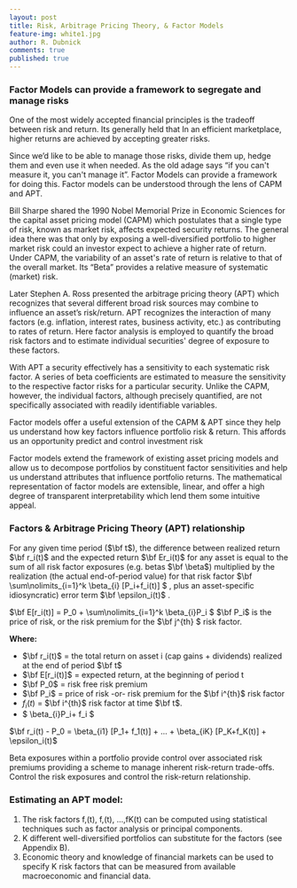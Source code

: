 ```yaml
---
layout: post 
title: Risk, Arbitrage Pricing Theory, & Factor Models
feature-img: white1.jpg
author: R. Dubnick
comments: true
published: true
---
```

### Factor Models can provide a framework to segregate and manage risks
One of the most widely accepted financial principles is the tradeoff between risk and return.    Its generally held that In an efficient marketplace, higher returns are achieved by accepting greater risks.     

Since we’d like to be able to manage those risks, divide them up, hedge them and even use it when needed.   As the old adage says “if you can't measure it, you can't manage it”.    Factor Models can provide a framework for doing this. Factor models can be understood through the lens of CAPM and APT.

Bill Sharpe shared the 1990 Nobel Memorial Prize in Economic Sciences for the capital asset pricing model (CAPM) which postulates that a single type of risk, known as market risk, affects expected security returns.   The general idea there was that only by exposing a well-diversified portfolio to higher market risk could an investor expect to achieve a higher rate of return. Under CAPM, the variability of an asset's rate of return is relative to that of the overall market. Its “Beta” provides a relative measure of systematic (market) risk.  

Later Stephen A. Ross presented the arbitrage pricing theory (APT) which recognizes that several different broad risk sources may combine to influence an asset’s risk/return.   APT recognizes the interaction of many factors (e.g. inflation, interest rates, business activity, etc.) as contributing to rates of return.  Here factor analysis is employed to quantify the broad risk factors and to estimate individual securities' degree of exposure to these factors. 

With APT a security effectively has a sensitivity to each systematic risk factor. A series of beta coefficients are estimated to measure the sensitivity to the respective factor risks for a particular security.   Unlike the CAPM, however, the individual factors, although precisely quantified, are not specifically associated with readily identifiable variables. 

Factor models offer a useful extension of the CAPM & APT since they help us understand how key factors influence portfolio risk & return.   This affords us an opportunity predict and control investment risk 

Factor models extend the framework of existing asset pricing models and allow us to decompose portfolios by constituent factor sensitivities and help us understand attributes that influence portfolio returns.   The mathematical representation of factor models are extensible, linear, and offer a high degree of transparent interpretability which lend them some intuitive appeal.

### Factors & Arbitrage Pricing Theory (APT) relationship
For any given time period ($\bf t$), the difference between realized return $\bf r_i(t)$ and the expected return $\bf Er_i(t)$ for any asset is equal to the sum of all risk factor exposures (e.g. betas  $\bf \beta$) multiplied by the realization (the actual end-of-period value) for that risk factor $\bf \sum\nolimits_{i=1}^k \beta_{i} [P_i+f_i(t)] $ , plus an asset-specific idiosyncratic) error term $\bf \epsilon_i(t)$ .

 $\bf  E[r_i(t)] = P_0 + \sum\nolimits_{i=1}^k \beta_{i}P_i $ 
$\bf P_i$ is the price of risk, or the risk premium for the  $\bf j^{th} $ risk factor.  

**Where:**
-  $\bf r_i(t)$ = the total return on asset i (cap gains + dividends) realized at the end of period  $\bf t$
-   $\bf E[r_i(t)]$ = expected return, at the beginning of period t
- $\bf P_0$ = risk free risk premium 
- $\bf P_i$ = price of risk -or- risk premium for the $\bf i^{th}$ risk factor
- $f_i(t)$ = $\bf i^{th}$ risk factor at time $\bf t$.
-  $ \beta_{i}P_i+ f_i $ 


 $\bf r_i(t) - P_0 = \beta_{i1} [P_1+ f_1(t)] + ... + \beta_{iK} [P_K+f_K(t)] + \epsilon_i(t)$

Beta exposures within a portfolio provide control over associated risk premiums  providing a scheme to manage inherent risk-return trade-offs.   Control the risk exposures and control the risk-return relationship.

### Estimating an APT model: 
1. The risk factors f,(t), f,(t), ...,fK(t) can be computed using statistical techniques such as factor analysis or principal components. 
2. K different well-diversified portfolios can substitute for the factors (see Appendix B). 
3. Economic theory and knowledge of financial markets can be used to specify K risk factors that can be measured from available macroeconomic and financial data. 
